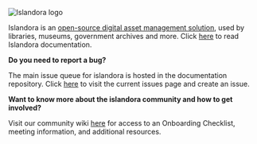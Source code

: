 ![Islandora logo](https://assets.website-files.com/618eb1b213a102afa83e260d/61b376b9f04ddd1f0da90edf_logo-islandora.svg)


Islandora is an [open-source digital asset management solution](https://www.islandora.ca/about), used by libraries, museums, government archives and more.
Click [here](https://islandora.github.io/documentation/) to read Islandora documentation.

**Do you need to report a bug?**

The main issue queue for islandora is hosted in the documentation repository. Click [here](https://github.com/Islandora/documentation/issues) to visit the current issues page and create an issue.

**Want to know more about the islandora community and how to get involved?**

Visit our community wiki [here](https://github.com/Islandora/islandora-community/wiki) for access to an Onboarding Checklist, meeting information, and additional resources.
